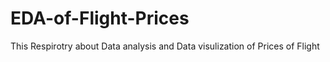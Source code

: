 # EDA-of-Flight-Prices
This Respirotry about Data analysis and Data visulization of Prices of Flight
